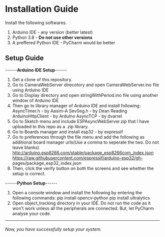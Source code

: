 # **Installation Guide**
Install the following softwares.
1. Arduino IDE  - any version (better latest)
2. Python 3.8 - **Do not use other versions**
3. A preffered Python IDE - PyCharm would be better

## **Setup Guide**

------**Arduino IDE Setup**------


1. Get a clone of this repository.
2. Go to CameraWebServer direcotory and open CameraWebServer.ino file using Arduino IDE
3. Go to Display directory and open stringWithPeriod.ino file using another window of Arduino IDE
4. Then go to library manager of Arduino IDE and install following:
			AsyncTimer.h - by Aasim-A
			SevSeg.h - by Dean Reading
			ArduinoHttpClient - by Arduino
			AsyncTCP - by dvarrel
5. Go to Sketch menu and include ESPAsyncWebServer.zip that I have uploaded to this repo as a .zip library.
6. Go to Boards manager and install esp32 - by expressif
7. Go to preferences through the file menu and add the following as additional board manager urls(Use a comma to seperate the two. Do not leave blanks)
		http://arduino.esp8266.com/stable/package_esp8266com_index.json
		https://raw.githubusercontent.com/espressif/arduino-esp32/gh-    				pages/package_esp32_index.json
8. Then, click the verify button on both the screens and see whether the setup is correct.


------**Python Setup**------

1. Open a console window and install the following by entering the following commands:
			pip install opencv-python
			pip install ultralytics
2. Open object_tracking directory in your IDE. Do not run the code as it won't work unless all the peripherals are connected. But, let PyCharm analyse your code.


------------
###### Now, you have successfully setup your system.



